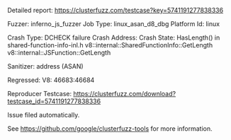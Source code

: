 Detailed report: https://clusterfuzz.com/testcase?key=5741191277838336

Fuzzer: inferno_js_fuzzer
Job Type: linux_asan_d8_dbg
Platform Id: linux

Crash Type: DCHECK failure
Crash Address: 
Crash State:
  HasLength() in shared-function-info-inl.h
  v8::internal::SharedFunctionInfo::GetLength
  v8::internal::JSFunction::GetLength
  
Sanitizer: address (ASAN)

Regressed: V8: 46683:46684

Reproducer Testcase: https://clusterfuzz.com/download?testcase_id=5741191277838336


Issue filed automatically.

See https://github.com/google/clusterfuzz-tools for more information.